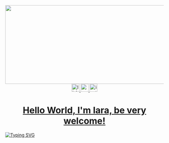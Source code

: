
<img src="https://github.com/user-attachments/assets/ae0ac16a-454a-4b4e-8a47-c0a2a5b605bf" width="1000px" height="250px" />

<div align="center">

  <a href="https://www.linkedin.com/in/iara-cristina-6b3736352?lipi=urn%3Ali%3Apage%3Ad_flagship3_profile_view_base_contact_details%3Bqn1kIlD%2BQxqYgOZMzinLhA%3D%3D" target="_black" rel="external">
  <img src="https://img.shields.io/static/v1?message=LinkedIn&logo=linkedin&label=&color=0077B5&logoColor=white&labelColor=&style=for-the-badge" height="25" alt="linkedin logo"  />
  <a href="mailto:iaracristinasillva2000@gmail.com" target="_black" rel="external">
  <img src="https://img.shields.io/static/v1?message=Gmail&logo=gmail&label=&color=D14836&logoColor=white&labelColor=&style=for-the-badge" height="25" alt="gmail logo"  />
  <a href="https://www.instagram.com/itsiarah?igsh=cWgyOGRrdXBnaGxo" target="_black" rel="external">
  <img src="https://img.shields.io/static/v1?message=Instagram&logo=instagram&label=&color=E4405F&logoColor=white&labelColor=&style=for-the-badge" height="25" alt="instagram logo"  />
</div>


<h1 align= "center">Hello World, I'm Iara, be very welcome!</h1>
<a href="https://git.io/typing-svg"><img src="https://readme-typing-svg.demolab.com?font=Fira+Code&weight=500&size=25&pause=1000&color=C219CF&center=true&width=1000&height=100&lines=Aspiring+Full-Stack+Developer" alt="Typing SVG" /></a>


